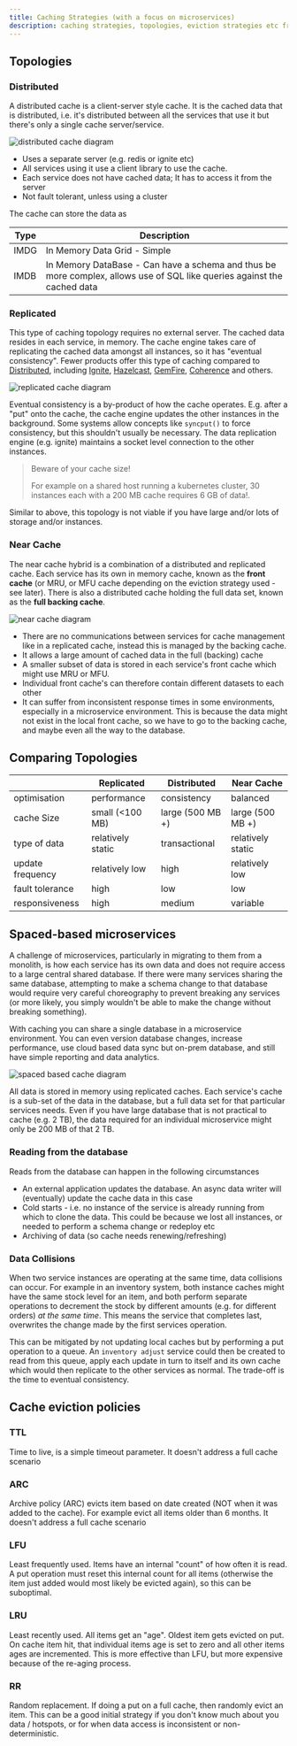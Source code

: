 ```yaml
---
title: Caching Strategies (with a focus on microservices)
description: caching strategies, topologies, eviction strategies etc from a microservice perspective
---
```

## Topologies
### Distributed
A distributed cache is a client-server style cache. It is the cached data that is distributed, i.e. it's distributed between
all the services that use it but there's only a single cache server/service.

![distributed cache diagram](../assets/distributed_cache.png)

* Uses a separate server (e.g. redis or ignite etc)
* All services using it use a client library to use the cache.
* Each service does not have cached data; It has to access it from the server
* Not fault tolerant, unless using a cluster

The cache can store the data as

| Type | Description |
|---|---|
| IMDG |In Memory Data Grid - Simple|
| IMDB |In Memory DataBase - Can have a schema and thus be more complex, allows use of SQL like queries against the cached data|

### Replicated
This type of caching topology requires no external server. The cached data resides in each service, in memory. The cache
 engine takes care of replicating the cached data amongst all instances, so it has "eventual consistency". Fewer products 
offer this type of caching compared to [Distributed](#Distributed), including [Ignite](https://ignite.apache.org/), 
[Hazelcast](https://hazelcast.com/use-cases/caching/), [GemFire](https://tanzu.vmware.com/gemfire), 
[Coherence](https://www.oracle.com/middleware/technologies/coherence.html) and 
others.

![replicated cache diagram](../assets/replicated_cache.png)

Eventual consistency is a by-product of how the cache operates. E.g. after a "put" onto the cache, the cache engine updates
the other instances in the background. Some systems allow concepts like `syncput()` to force consistency, but this shouldn't
usually be necessary. The data replication engine (e.g. ignite) maintains a socket level connection to the other instances.

>Beware of your cache size! 
> 
>For example on a shared host running a kubernetes cluster, 30 instances each with a 200 MB cache requires 6 GB of data!.

Similar to above, this topology is not viable if you have large and/or lots of storage and/or instances.

### Near Cache
The near cache hybrid is a combination of a distributed and replicated cache. Each service has its own in memory cache, 
known as the **front cache** (or MRU, or MFU cache depending on the eviction strategy used - see later). There is also a 
distributed cache holding the full data set, known as the **full backing cache**. 

![near cache diagram](../assets/near_cache.png)

* There are no communications between services for cache management like in a replicated cache, instead this is managed by 
the backing cache.
* It allows a large amount of cached data in the full (backing) cache
* A smaller subset of data is stored in each service's front cache which might use MRU or MFU.
* Individual front cache's can therefore contain different datasets to each other  
* It can suffer from inconsistent response times in some environments, especially in a microservice environment. This is
 because the data might not exist in the local front cache, so we have to go to the backing cache, and maybe even all the
 way to the database.
  
## Comparing Topologies
| | Replicated | Distributed | Near Cache |
|---|---|---|---|
| optimisation|performance|consistency|balanced|
| cache Size|small (&lt;100 MB)|large (500 MB +)|large (500 MB +)|
| type of data|relatively static|transactional|relatively static|
| update frequency|relatively low|high|relatively low|
| fault tolerance|high|low|low|
| responsiveness|high|medium|variable|

## Spaced-based microservices
A challenge of microservices, particularly in migrating to them from a monolith, is how each service has its own data and 
does not require access to a large central shared database. If there were many services sharing the same database, attempting
 to make a schema change to that database would require very careful choreography to prevent breaking any services (or more 
likely, you simply wouldn't be able to make the change without breaking something).

With caching you can share a single database in a microservice environment. You can even version database changes, increase 
performance, use cloud based data sync but on-prem database, and still have simple reporting and data analytics.

![spaced based cache diagram](../assets/space_based.png)

All data is stored in memory using replicated caches. Each service's cache is a sub-set of the data in the database, but 
a full data set for that particular services needs. Even if you have large database that is not practical to cache (e.g. 
2 TB), the data required for an individual microservice might only be 200 MB of that 2 TB.

### Reading from the database
Reads from the database can happen in the following circumstances
* An external application updates the database. An async data writer will (eventually) update the cache data in this case
* Cold starts - i.e. no instance of the service is already running from which to clone the data. This could be because 
we lost all instances, or needed to perform a schema change or redeploy etc
* Archiving of data (so cache needs renewing/refreshing)

### Data Collisions
When two service instances are operating at the same time, data collisions can occur. For example in an inventory 
system, both instance caches might have the same stock level for an item, and both perform separate operations to decrement 
the stock by different amounts (e.g. for different orders) _at the same time_. This means the service that completes last, 
overwrites the change made by the first services operation. 

This can be mitigated by not updating local caches but by performing a put operation to a queue. An `inventory adjust` service 
could then be created to read from this queue, apply each update in turn to itself and its own cache which would then replicate 
to the other services as normal. The trade-off is the time to eventual consistency.

## Cache eviction policies
### TTL
Time to live, is a simple timeout parameter. It doesn't address a full cache scenario
### ARC
Archive policy (ARC) evicts item based on date created (NOT when it was added to the cache). For example evict all items 
older than 6 months. It doesn't address a full cache scenario
### LFU
Least frequently used. Items have an internal "count" of how often it is read. A put operation must reset this internal 
count for all items (otherwise the item just added would most likely be evicted again), so this can be suboptimal.
### LRU
Least recently used. All items get an "age". Oldest item gets evicted on put. On cache item hit, that individual items age 
is set to zero and all other items ages are incremented. This is more effective than LFU, but more expensive because of 
the re-aging process.
### RR
Random replacement. If doing a put on a full cache, then randomly evict an item. This can be a good initial strategy if 
you don't know much about you data / hotspots, or for when data access is inconsistent or non-deterministic.
